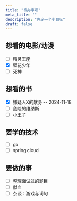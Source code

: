 ```yaml
---
title: "待办事项"
meta_title: ""
description: "先定一个小目标"
draft: false
---
```

## 想看的电影/动漫

- [ ] 精灵王座
- [X] 壁花少年
- [ ] 死神

## 想看的书

- [X] 嫌疑人X的献身  -- 2024-11-18
- [ ] 危险的维纳斯
- [ ] 小王子

## 要学的技术

- [ ] go
- [ ] spring cloud

## 要做的事

- [ ] 整理面试过的题目
- [ ] 献血
- [ ] 杂谈：游戏与词句
